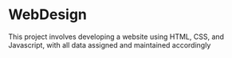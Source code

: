 # WebDesign
 This project involves developing a website using HTML, CSS, and Javascript, with all data assigned and maintained accordingly
